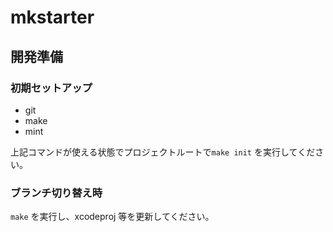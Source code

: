 # mkstarter

## 開発準備
### 初期セットアップ
* git
* make
* mint

上記コマンドが使える状態でプロジェクトルートで```make init``` を実行してください。

### ブランチ切り替え時
```make``` を実行し、xcodeproj 等を更新してください。
